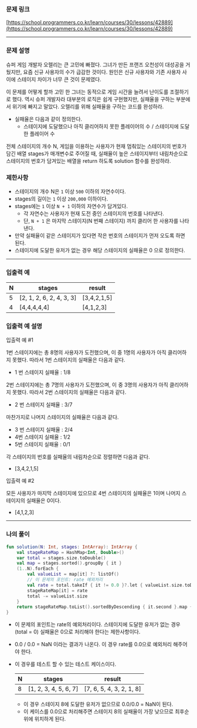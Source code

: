### 문제 링크

[https://school.programmers.co.kr/learn/courses/30/lessons/42889](https://school.programmers.co.kr/learn/courses/30/lessons/42889)

---

### 문제 설명

슈퍼 게임 개발자 오렐리는 큰 고민에 빠졌다. 그녀가 만든 프랜즈 오천성이 대성공을 거뒀지만, 요즘 신규 사용자의 수가 급감한 것이다. 원인은 신규 사용자와 기존 사용자 사이에 스테이지 차이가 너무 큰 것이 문제였다.

이 문제를 어떻게 할까 고민 한 그녀는 동적으로 게임 시간을 늘려서 난이도를 조절하기로 했다. 역시 슈퍼 개발자라 대부분의 로직은 쉽게 구현했지만, 실패율을 구하는 부분에서 위기에 빠지고 말았다. 오렐리를 위해 실패율을 구하는 코드를 완성하라.

- 실패율은 다음과 같이 정의한다.
    - 스테이지에 도달했으나 아직 클리어하지 못한 플레이어의 수 / 스테이지에 도달한 플레이어 수

전체 스테이지의 개수 N, 게임을 이용하는 사용자가 현재 멈춰있는 스테이지의 번호가 담긴 배열 stages가 매개변수로 주어질 때, 실패율이 높은 스테이지부터 내림차순으로 스테이지의 번호가 담겨있는 배열을 return 하도록 solution 함수를 완성하라.

### 제한사항

- 스테이지의 개수 N은 `1` 이상 `500` 이하의 자연수이다.
- stages의 길이는 `1` 이상 `200,000` 이하이다.
- stages에는 `1` 이상 `N + 1` 이하의 자연수가 담겨있다.
    - 각 자연수는 사용자가 현재 도전 중인 스테이지의 번호를 나타낸다.
    - 단, `N + 1` 은 마지막 스테이지(N 번째 스테이지) 까지 클리어 한 사용자를 나타낸다.
- 만약 실패율이 같은 스테이지가 있다면 작은 번호의 스테이지가 먼저 오도록 하면 된다.
- 스테이지에 도달한 유저가 없는 경우 해당 스테이지의 실패율은 0 으로 정의한다.

---

### 입출력 예

| N | stages | result |
| --- | --- | --- |
| 5 | [2, 1, 2, 6, 2, 4, 3, 3] | [3,4,2,1,5] |
| 4 | [4,4,4,4,4] | [4,1,2,3] |

### 입출력 예 설명

입출력 예 #1

1번 스테이지에는 총 8명의 사용자가 도전했으며, 이 중 1명의 사용자가 아직 클리어하지 못했다. 따라서 1번 스테이지의 실패율은 다음과 같다.

- 1 번 스테이지 실패율 : 1/8

2번 스테이지에는 총 7명의 사용자가 도전했으며, 이 중 3명의 사용자가 아직 클리어하지 못했다. 따라서 2번 스테이지의 실패율은 다음과 같다.

- 2 번 스테이지 실패율 : 3/7

마찬가지로 나머지 스테이지의 실패율은 다음과 같다.

- 3 번 스테이지 실패율 : 2/4
- 4번 스테이지 실패율 : 1/2
- 5번 스테이지 실패율 : 0/1

각 스테이지의 번호를 실패율의 내림차순으로 정렬하면 다음과 같다.

- [3,4,2,1,5]

입출력 예 #2

모든 사용자가 마지막 스테이지에 있으므로 4번 스테이지의 실패율은 1이며 나머지 스테이지의 실패율은 0이다.

- [4,1,2,3]

---

### 나의 풀이

```kotlin
fun solution(N: Int, stages: IntArray): IntArray {
    val stageRateMap = HashMap<Int, Double>()
    var total = stages.size.toDouble()
    val map = stages.sorted().groupBy { it }
    (1..N).forEach {
        val valueList = map[it] ?: listOf()
        // 이 문제의 포인트: rate 예외처리
        val rate = total.takeIf { it != 0.0 }?.let { valueList.size.toDouble() / total } ?: 0.0
        stageRateMap[it] = rate
        total -= valueList.size
    }
    return stageRateMap.toList().sortedByDescending { it.second }.map { it.first }.toIntArray()
}
```

- 이 문제의 포인트는 rate의 예외처리이다. 스테이지에 도달한 유저가 없는 경우(total = 0) 실패율은 0으로 처리해야 한다는 제한사항이다.
- 0.0 / 0.0 = NaN 이라는 결과가 나온다. 이 경우 rate를 0.0으로 예외처리 해주어야 한다.
- 이 경우를 테스트 할 수 있는 테스트 케이스이다.
    
    
    | N | stages | result |
    | --- | --- | --- |
    | 8 | [1, 2, 3, 4, 5, 6, 7] | [7, 6, 5, 4, 3, 2, 1, 8] |
    - 이 경우 스테이지 8에 도달한 유저가 없으므로 0.0/0.0 = NaN이 된다.
    - 이 케이스를 0.0으로 처리해주면 스테이지 8의 실패율이 가장 낮으므로 최후순위에 위치하게 된다.
